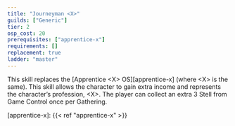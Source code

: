 ```yaml
---
title: "Journeyman <X>"
guilds: ["Generic"]
tier: 2
osp_cost: 20
prerequisites: ["apprentice-x"]
requirements: []
replacement: true
ladder: "master"
---
```

This skill replaces the [Apprentice \<X> OS][apprentice-x] (where \<X> is the same). This skill allows the character to gain extra income and represents the character’s profession, \<X>. The player can collect an extra 3 Stell from Game Control once per Gathering.

[apprentice-x]: {{< ref "apprentice-x" >}}